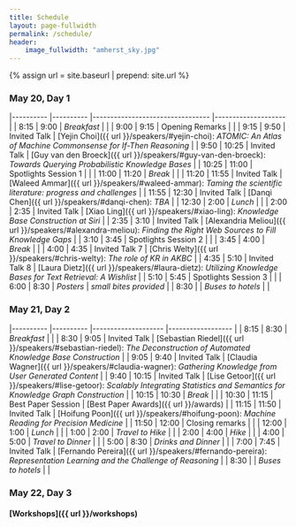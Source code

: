 ```yaml
---
title: Schedule
layout: page-fullwidth
permalink: /schedule/
header:
    image_fullwidth: "amherst_sky.jpg"
---
```


{% assign url = site.baseurl | prepend: site.url %}

### May 20, Day 1

|----------	|----------	|---------------------------------	|--------------------	|
| 8:15  	| 9:00     	| *Breakfast*                       	|                    	|
| 9:00     	| 9:15     	| Opening Remarks                 	|                    	|
| 9:15     	| 9:50     	| Invited Talk                  	| [Yejin Choi]({{ url }}/speakers/#yejin-choi): *ATOMIC: An Atlas of Machine Commonsense for If-Then Reasoning*         	|
| 9:50     	| 10:25    	| Invited Talk                  	| [Guy van den Broeck]({{ url }}/speakers/#guy-van-den-broeck): *Towards Querying Probabilistic Knowledge Bases* 	|
| 10:25    	| 11:00    	| Spotlights Session 1 	            |                    	|
| 11:00    	| 11:20    	| *Break*                           	|                    	|
| 11:20    	| 11:55    	| Invited Talk                  	| [Waleed Ammar]({{ url }}/speakers/#waleed-ammar): *Taming the scientific literature: progress and challenges*       	|
| 11:55    	| 12:30    	| Invited Talk                  	| [Danqi Chen]({{ url }}/speakers/#danqi-chen): *TBA*         	|
| 12:30    	| 2:00     	| *Lunch*                           	|                    	|
| 2:00     	| 2:35     	| Invited Talk                  	| [Xiao Ling]({{ url }}/speakers/#xiao-ling): *Knowledge Base Construction at Siri*    	|
| 2:35     	| 3:10     	| Invited Talk                  	| [Alexandria Meliou]({{ url }}/speakers/#alexandra-meliou): *Finding the Right Web Sources to Fill Knowledge Gaps*  	|
| 3:10     	| 3:45     	| Spotlights Session 2 	            |                    	|
| 3:45     	| 4:00     	| *Break*                           	|                    	|
| 4:00     	| 4:35     	| Invited Talk 7                  	| [Chris Welty]({{ url }}/speakers/#chris-welty): *The role of KR in AKBC*        	|
| 4:35     	| 5:10     	| Invited Talk 8                  	| [Laura Dietz]({{ url }}/speakers/#laura-dietz): *Utilizing Knowledge Bases for Text Retrieval: A Wishlist*        	|
| 5:10     	| 5:45     	| Spotlights Session 3           	|                    	|
| 6:00     	| 8:30     	| *Posters*                         	| *small bites provided*             	|
| 8:30     	|          	| *Buses to hotels*                 	|                    	|

### May 21, Day 2

|----------	|----------	|--------------------	|------------------	|
| 8:15     	| 8:30     	| *Breakfast*          	|                  	|
| 8:30     	| 9:05     	| Invited Talk      	| [Sebastian Riedel]({{ url }}/speakers/#sebastian-riedel): *The Deconstruction of Automated Knowledge Base Construction* 	|
| 9:05     	| 9:40     	| Invited Talk      	| [Claudia Wagner]({{ url }}/speakers/#claudia-wagner): *Gathering Knowledge from User Generated Content*   	|
| 9:40     	| 10:15    	| Invited Talk       	| [Lise Getoor]({{ url }}/speakers/#lise-getoor): *Scalably Integrating Statistics and Semantics for Knowledge Graph Construction*      	|
| 10:15    	| 10:30    	| *Break*              	|                  	|
| 10:30    	| 11:15    	| Best Paper Session 	| [Best Paper Awards]({{ url }}/awards)                 	|
| 11:15    	| 11:50    	| Invited Talk      	| [Hoifung Poon]({{ url }}/speakers/#hoifung-poon): *Machine Reading for Precision Medicine*     	|
| 11:50    	| 12:00    	| Closing remarks    	|                  	|
| 12:00    	| 1:00     	| *Lunch*              	|                  	|
| 1:00     	| 2:00     	| *Travel to Hike*     	|                  	|
| 2:00     	| 4:00     	| *Hike*               	|                  	|
| 4:00     	| 5:00     	| *Travel to Dinner*   	|                  	|
| 5:00     	| 8:30     	| *Drinks and Dinner*   |                  	|
| 7:00     	| 7:45     	| Invited Talk       	| [Fernando Pereira]({{ url }}/speakers/#fernando-pereira): *Representation Learning and the Challenge of Reasoning* 	|
| 8:30     	|          	| *Buses to hotels*    	|                  	|

### May 22, Day 3

#### [Workshops]({{ url }}/workshops)

